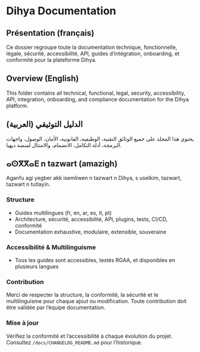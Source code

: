 # Dihya Documentation

## Présentation (français)
Ce dossier regroupe toute la documentation technique, fonctionnelle, légale, sécurité, accessibilité, API, guides d’intégration, onboarding, et conformité pour la plateforme Dihya.

## Overview (English)
This folder contains all technical, functional, legal, security, accessibility, API, integration, onboarding, and compliance documentation for the Dihya platform.

## الدليل التوثيقي (العربية)
يحتوي هذا المجلد على جميع الوثائق التقنية، الوظيفية، القانونية، الأمان، الوصول، واجهات البرمجة، أدلة التكامل، الانضمام، والامتثال لمنصة ديهيا.

## ⴰⵙⴳⴳⴰⴹ n tazwart (amazigh)
Aganfu agi yegber akk isemliwen n tazwart n Dihya, s uselkim, tazwart, tazwart n tutlayin.

### Structure
- Guides multilingues (fr, en, ar, es, it, pt)
- Architecture, sécurité, accessibilité, API, plugins, tests, CI/CD, conformité
- Documentation exhaustive, modulaire, extensible, souveraine

### Accessibilité & Multilinguisme
- Tous les guides sont accessibles, testés RGAA, et disponibles en plusieurs langues

### Contribution
Merci de respecter la structure, la conformité, la sécurité et le multilinguisme pour chaque ajout ou modification. Toute contribution doit être validée par l’équipe documentation.

### Mise à jour
Vérifiez la conformité et l’accessibilité à chaque évolution du projet. Consultez `/docs/CHANGELOG_README.md` pour l’historique.
